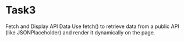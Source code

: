 # Task3
Fetch and Display API Data Use fetch() to retrieve data from a public API (like JSONPlaceholder) and render it dynamically on the page. 
